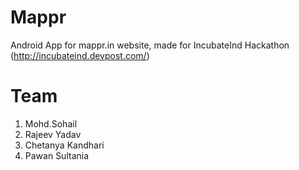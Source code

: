 # Mappr
Android App for mappr.in website, made  for IncubateInd Hackathon (http://incubateind.devpost.com/)

# Team
1. Mohd.Sohail
2. Rajeev Yadav
3. Chetanya Kandhari
4. Pawan Sultania
